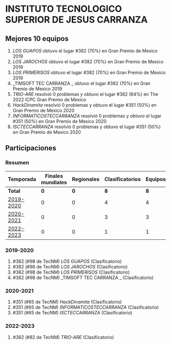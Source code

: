---
---

# INSTITUTO TECNOLOGICO SUPERIOR DE JESUS CARRANZA

## Mejores 10 equipos

1. _LOS GUAPOS_ obtuvo el lugar #382 (70%) en Gran Premio de Mexico 2019
1. _LOS JAROCHOS_ obtuvo el lugar #382 (70%) en Gran Premio de Mexico 2019
1. _LOS PRIMERISOS_ obtuvo el lugar #382 (70%) en Gran Premio de Mexico 2019
1. _TIMSOFT TEC CARRANZA _ obtuvo el lugar #382 (70%) en Gran Premio de Mexico 2019
1. _TRIO-ARE_ resolvió 0 problemas y obtuvo el lugar #382 (64%) en The 2022 ICPC Gran Premio de Mexico
1. _HackDinamita_ resolvió 0 problemas y obtuvo el lugar #351 (50%) en Gran Premio de Mexico 2020
1. _INFORMATICOSTECCARRANZA_ resolvió 0 problemas y obtuvo el lugar #351 (50%) en Gran Premio de Mexico 2020
1. _ISCTECCARRANZA_ resolvió 0 problemas y obtuvo el lugar #351 (50%) en Gran Premio de Mexico 2020

## Participaciones

### Resumen

| Temporada | Finales mundiales | Regionales | Clasificatorios | Equipos |
| --- | --- | --- | --- | --- |
| **Total** | **0** | **0** | **8** | **8** |
| [2019-2020](#2019-2020) | 0 | 0 | 4 | 4 |
| [2020-2021](#2020-2021) | 0 | 0 | 3 | 3 |
| [2022-2023](#2022-2023) | 0 | 0 | 1 | 1 |

### 2019-2020

1. #382 (#98 de TecNM) _LOS GUAPOS_ (Clasificatorio)
1. #382 (#98 de TecNM) _LOS JAROCHOS_ (Clasificatorio)
1. #382 (#98 de TecNM) _LOS PRIMERISOS_ (Clasificatorio)
1. #382 (#98 de TecNM) _TIMSOFT TEC CARRANZA _ (Clasificatorio)

### 2020-2021

1. #351 (#65 de TecNM) _HackDinamita_ (Clasificatorio)
1. #351 (#65 de TecNM) _INFORMATICOSTECCARRANZA_ (Clasificatorio)
1. #351 (#65 de TecNM) _ISCTECCARRANZA_ (Clasificatorio)

### 2022-2023

1. #382 (#82 de TecNM) _TRIO-ARE_ (Clasificatorio)




